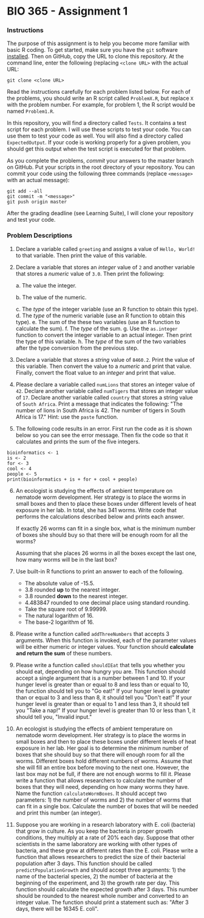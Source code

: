 # BIO 365 - Assignment 1

### Instructions

The purpose of this assignment is to help you become more familiar with basic R coding. To get started, make sure you have the `git` software [installed](https://git-scm.com/downloads). Then on GitHub, copy the URL to clone this repository. At the command line, enter the following (replacing `<clone URL>` with the actual URL:

```
git clone <clone URL>
```

Read the instructions carefully for each problem listed below. For each of the problems, you should write an R script called `ProblemX.R`, but replace `X` with the problem number. For example, for problem 1, the R script would be named `Problem1.R`.

In this repository, you will find a directory called `Tests`. It contains a test script for each problem. I will use these scripts to test your code. You can use them to test your code as well. You will also find a directory called `ExpectedOutput`. If your code is working properly for a given problem, you should get this output when the test script is executed for that problem.

As you complete the problems, *commit* your answers to the master branch on GitHub. Put your scripts in the root directory of your repository. You can commit your code using the following three commands (replace `<message>` with an actual message):

```
git add --all
git commit -m "<message>"
git push origin master
```

After the grading deadline (see Learning Suite), I will clone your repository and test your code.

### Problem Descriptions

1. Declare a variable called `greeting` and assigns a value of `Hello, World!` to that variable. Then print the value of this variable.

2. Declare a variable that stores an *integer* value of `2` and another variable that stores a *numeric* value of `3.0`. Then print the following:

    a. The value the integer.

    b. The value of the numeric.
    
    c. The *type* of the integer variable (use an R function to obtain this type).
    d. The *type* of the numeric variable (use an R function to obtain this type).
    e. The sum of the these two variables (use an R function to calculate the sum).
    f. The *type* of the sum.
    g. Use the `as.integer` function to convert the integer variable to an actual integer. Then print the type of this variable.
    h. The *type* of the sum of the two variables after the type conversion from the previous step.

3. Declare a variable that stores a *string* value of `8460.2`. Print the value of this variable. Then convert the value to a *numeric* and print that value. Finally, convert the float value to an *integer* and print that value.

4. Please declare a variable called `numLions` that stores an integer value of `42`. Declare another variable called `numTigers` that stores an integer value of `17`. Declare another variable called `country` that stores a string value of `South Africa`. Print a message that indicates the following: "The number of lions in South Africa is 42. The number of tigers in South Africa is 17." Hint: use the `paste` function.

5. The following code results in an error. First run the code as it is shown below so you can see the error message. Then fix the code so that it calculates and prints the sum of the five integers.

```
bioinformatics <- 1
is <- 2
for <- 3
cool <- 4
people <- 5
print(bioinformatics + is + for + cool + people)
```

6. An ecologist is studying the effects of ambient temperature on nematode worm development. Her strategy is to place the worms in small boxes and then to place these boxes under different levels of heat exposure in her lab. In total, she has 341 worms. Write code that performs the calculations described below and prints each answer.

    If exactly 26 worms can fit in a single box, what is the minimum number of boxes she should buy so that there will be enough room for all the worms?

    Assuming that she places 26 worms in all the boxes except the last one, how many worms will be in the last box?

7. Use built-in R functions to print an answer to each of the following.

    - The absolute value of -15.5.
    - 3.8 rounded **up** to the nearest integer.
    - 3.8 rounded **down** to the nearest integer.
    - 4.483847 rounded to one decimal place using standard rounding.
    - Take the square root of 9.99999.
    - The natural logarithm of 16.
    - The base-2 logarithm of 16.

8. Please write a function called `addThreeNumbers` that accepts 3 arguments. When this function is invoked, each of the parameter values will be either numeric or integer values. Your function should **calculate and return the sum** of these numbers.

9. Please write a function called `shouldIEat` that tells you whether you should eat, depending on how hungry you are. This function should accept a single argument that is a number between 1 and 10. If your hunger level is greater than or equal to 8 and less than or equal to 10, the function should tell you to "Go eat!" If your hunger level is greater than or equal to 3 and less than 8, it should tell you "Don't eat!" If your hunger level is greater than or equal to 1 and less than 3, it should tell you "Take a nap!" If your hunger level is greater than 10 or less than 1, it should tell you, "Invalid input."

10. An ecologist is studying the effects of ambient temperature on nematode worm development. Her strategy is to place the worms in small boxes and then to place these boxes under different levels of heat exposure in her lab. Her goal is to determine the minimum number of boxes that she should buy so that there will enough room for all the worms. Different boxes hold different numbers of worms. Assume that she will fill an entire box before moving to the next one. However, the last box may not be full, if there are not enough worms to fill it. Please write a function that allows researchers to calculate the number of boxes that they will need, depending on how many worms they have. Name the function `calculateWormBoxes`. It should accept two parameters: 1) the number of worms and 2) the number of worms that can fit in a single box. Calculate the number of boxes that will be needed and print this number (an integer).

11. Suppose you are working in a research laboratory with E. coli (bacteria) that grow in culture. As you keep the bacteria in proper growth conditions, they multiply at a rate of 20% each day. Suppose that other scientists in the same laboratory are working with other types of bacteria, and these grow at different rates than the E. coli. Please write a function that allows researchers to predict the size of their bacterial population after 3 days. This function should be called `predictPopulationGrowth` and should accept three arguments: 1) the name of the bacterial species, 2) the number of bacteria at the beginning of the experiment, and 3) the growth rate per day. This function should calculate the expected growth after 3 days. This number should be rounded to the nearest whole number and converted to an integer value. The function should print a statement such as: "After 3 days, there will be 16345 E. coli".
